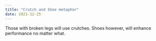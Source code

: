 ```yaml
---
title: "Crutch and Shoe metaphor"
date: 2021-12-25
---
```


Those with broken legs will use crutches. Shoes however, will enhance performance no matter what. 